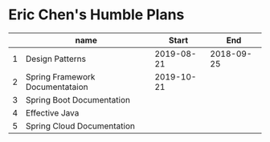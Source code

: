 # Eric Chen's Humble Plans

|      | name                            | Start      | End        |
| ---- | ------------------------------- | ---------- | ---------- |
| 1    | Design Patterns                 | 2019-08-21 | 2018-09-25 |
| 2    | Spring Framework Documentataion | 2019-10-21 |            |
| 3    | Spring Boot Documentation       |            |            |
| 4    | Effective Java                  |            |            |
| 5    | Spring Cloud Documentation      |            |            |

